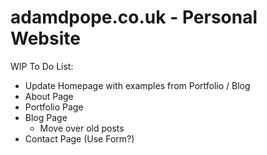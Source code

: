 # adamdpope.co.uk - Personal Website

WIP
To Do List:
- Update Homepage with examples from Portfolio / Blog
- About Page
- Portfolio Page
- Blog Page
  * Move over old posts
- Contact Page (Use Form?)
